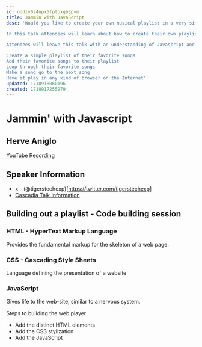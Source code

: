 ```yaml
---
id: nddly6s4npx5fptbxgb3pvm
title: Jammin with JavaScript
desc: 'Would you like to create your own musical playlist in a very simple way? Would you like to show your friends your very own personal playlist of favorite songs? Would you like to implement the code into your personal website? You can do that with Javascript!

In this talk attendees will learn about how to create their own playlist with their favorite songs just by coding in Javascript!

Attendees will leave this talk with an understanding of Javascript and learn how to:

Create a simple playlist of their favorite songs
Add their favorite songs to their playlist
Loop through their favorite songs
Make a song go to the next song
Have it play in any kind of browser on the Internet'
updated: 1718918060196
created: 1718917255979
---
```

# Jammin' with Javascript
## Herve Aniglo
[YouTube Recording](https://www.youtube.com/watch?v=dfoEtByJenY)

## Speaker Information
- x - (@tigerstechexp)[https://twitter.com/tigerstechexp]
- [Cascadia Talk Information](https://cascadiajs.com/2024/talks/jammin-with-javascript)


## Building out a playlist - Code building session

### HTML - HyperText Markup Language
Provides the fundamental markup for the skeleton of a web page.

### CSS - Cascading Style Sheets
Language defining the presentation of a website

### JavaScript
Gives life to the web-site, similar to a nervous system.

Steps to building the web player
- Add the distinct HTML elements
- Add the CSS stylization
- Add the JavaScript